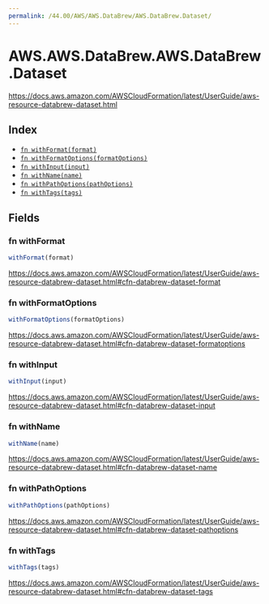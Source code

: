 ```yaml
---
permalink: /44.00/AWS/AWS.DataBrew/AWS.DataBrew.Dataset/
---
```


# AWS.AWS.DataBrew.AWS.DataBrew.Dataset

https://docs.aws.amazon.com/AWSCloudFormation/latest/UserGuide/aws-resource-databrew-dataset.html

## Index

* [`fn withFormat(format)`](#fn-withformat)
* [`fn withFormatOptions(formatOptions)`](#fn-withformatoptions)
* [`fn withInput(input)`](#fn-withinput)
* [`fn withName(name)`](#fn-withname)
* [`fn withPathOptions(pathOptions)`](#fn-withpathoptions)
* [`fn withTags(tags)`](#fn-withtags)

## Fields

### fn withFormat

```ts
withFormat(format)
```

https://docs.aws.amazon.com/AWSCloudFormation/latest/UserGuide/aws-resource-databrew-dataset.html#cfn-databrew-dataset-format

### fn withFormatOptions

```ts
withFormatOptions(formatOptions)
```

https://docs.aws.amazon.com/AWSCloudFormation/latest/UserGuide/aws-resource-databrew-dataset.html#cfn-databrew-dataset-formatoptions

### fn withInput

```ts
withInput(input)
```

https://docs.aws.amazon.com/AWSCloudFormation/latest/UserGuide/aws-resource-databrew-dataset.html#cfn-databrew-dataset-input

### fn withName

```ts
withName(name)
```

https://docs.aws.amazon.com/AWSCloudFormation/latest/UserGuide/aws-resource-databrew-dataset.html#cfn-databrew-dataset-name

### fn withPathOptions

```ts
withPathOptions(pathOptions)
```

https://docs.aws.amazon.com/AWSCloudFormation/latest/UserGuide/aws-resource-databrew-dataset.html#cfn-databrew-dataset-pathoptions

### fn withTags

```ts
withTags(tags)
```

https://docs.aws.amazon.com/AWSCloudFormation/latest/UserGuide/aws-resource-databrew-dataset.html#cfn-databrew-dataset-tags